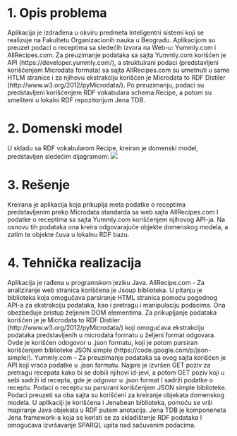 <h1> 1. Opis problema </h1>
Aplikacija je izdrađena u okviru predmeta Inteligentni sistemi koji se realizuje na Fakultetu Organizacionih nauka u Beogradu. Aplikacijom su preuzet podaci o receptima sa sledećih izvora na Web-u: Yummly.com i AllRecipes.com. Za preuzimanje podataka sa sajta Yummly.com korišćen je API (https://developer.yummly.com/), a struktuirani podaci (predstavljeni korišćenjem Microdata formata) sa sajta AllRecipes.com su umetnuti u same HTLM stranice i za njihovu ekstrakciju korišćen je Microdata to RDF Distiler (http://www.w3.org/2012/pyMicrodata/). Po preuzimanju, podaci su predstavljeni korišćenjem RDF vokabulara schema:Recipe, a potom su smešteni u lokalni RDF repozitorijum Jena TDB.	      

<h1> 2. Domenski model </h1>
U skladu sa RDF vokabularom Recipe, kreiran je domenski model, predstavljen sledećim dijagramom:

<img src="https://github.com/jelicatus/InteligetniPretraga/blob/master/domenskiModelIntFinalni.png" />

<h1> 3. Rešenje </h1>
Kreirana je aplikacija koja prikuplja meta podatke o receptima predstavljenim preko Microdata standarda sa web sajta AllRecipes.com I podatke o receptima sa sajta Yummly.com korišćenjem njihovog API-ja. Na osnovu tih podataka ona kreira odgovarajuće objekte domenskog modela, a zatim te objekte čuva u lokalnu RDF bazu. 
<h1> 4. Tehnička realizacija </h1>
Aplikacija je rađena u programskom jeziku Java.
AllRecipe.com - Za analiziranje web stranica korišćena je Jsoup biblioteka. U pitanju je biblioteka koja omogućava parsiranje HTML stranica pomoću pogodnog API-a za ekstrakciju podataka, kao i pretragu i manipulaciju podacima. Ona obezbeđuje pristup željenim DOM elementima. Za prikupljanje podataka korišćen je je Microdata to RDF Distiler (http://www.w3.org/2012/pyMicrodata/) koji omogućava ekstrakciju podataka predstavljenih u microdata formatu u željeni format odgovara. Ovde je korišćen odogovor u .json formatu, koji je potom parsiran korišćenjem biblioteke JSON.simple (https://code.google.com/p/json-simple/). 
Yummly.com – Za preuzimanje podataka sa ovog sajta korišćen je API koji vraća podatke u .json formatu. Najpre je izvršen GET poziv za pretragu recepata kako bi se dobili njihovi id-jevi, a potom GET poziv koji u sebi sadrži id recepta, gde je odgovor u .json format I sadrži podatke o receptu. Podaci o receptu su parsirani korišćenjem JSON simple biblioteke.
Podaci preuzeti sa oba sajta su korišćeni za kreiranje objekata domenskog modela.
U aplikaciji je korišćena i Jenabean biblioteka, pomoću se vrši mapiranje Java objekata u RDF putem anotacija. Jena TDB je komponeneta Jena framework-a koja se koristi se za skladištenje  RDF podataka I omogućava izvršavanje SPARQL upita nad sačuvanim podacima.
